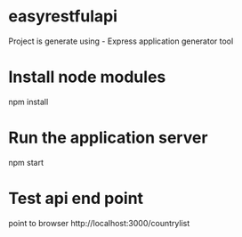 # easyrestfulapi
Project is generate using - Express application generator tool
# Install node modules
npm install  
# Run the application server
npm start 
# Test api end point
point to browser http://localhost:3000/countrylist
